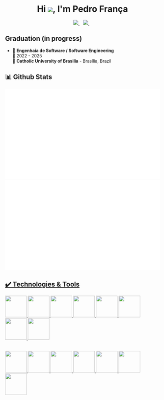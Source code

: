 <h1 align="center">Hi <img src="https://raw.githubusercontent.com/kaueMarques/kaueMarques/master/hi.gif" height="30px">, I'm Pedro França</h1>

<!-- Formas de Contato  -->
<p align='center'>
  
  <a href="https://www.linkedin.com/in/pedrofrancaa/">
    <img src="https://img.shields.io/badge/linkedin-%230077B5.svg?&style=for-the-badge&logo=linkedin&logoColor=white" />
  </a>&nbsp;&nbsp;
  
  <a href="https://www.behance.net/pedrofrancaa/">
    <img src="https://img.shields.io/badge/-Behance-blue?style=for-the-badge&logo=behance&logoColor=white" />
  </a>&nbsp;&nbsp;
  
  <!-- Formas de Contato - FIM  -->
 
 </p>
 
 ## Graduation (in progress)
 
 - 📖 **Engenhaia de Software / Software Engineering**\
📆 2022 - 2025 <br>
📍 **Catholic University of Brasilia** - Brasília, Brazil
  
## 📊 Github Stats
<a href='https://github.com/rahul-jha98/github-stats-transparent'>

![Stats Overview](https://raw.githubusercontent.com/pedroofrancaa/github-stats-transparent/output/generated/overview.svg)
![Most Used Languages](https://raw.githubusercontent.com/pedroofrancaa/github-stats-transparent/output/generated/languages.svg)

## ✔️ Technologies & Tools
          
<img src="https://cdn.jsdelivr.net/gh/devicons/devicon/icons/html5/html5-original-wordmark.svg" width="70" height="70"/> 
<img src="https://cdn.jsdelivr.net/gh/devicons/devicon/icons/css3/css3-original.svg" " width="70" height="70" />
<img src="https://cdn.jsdelivr.net/gh/devicons/devicon/icons/javascript/javascript-original.svg" width="70" height="70" />
<img src="https://cdn.jsdelivr.net/gh/devicons/devicon/icons/c/c-original.svg" width="70" height="70"/>  
<img src="https://cdn.jsdelivr.net/gh/devicons/devicon/icons/cplusplus/cplusplus-original.svg" width="70" height="70" /> 
<img src="https://cdn.jsdelivr.net/gh/devicons/devicon/icons/python/python-original-wordmark.svg" width="70" height="70"/>
<img src="https://cdn.jsdelivr.net/gh/devicons/devicon/icons/java/java-original-wordmark.svg" width="70" height="70" />
<img src="https://cdn.jsdelivr.net/gh/devicons/devicon/icons/swift/swift-original.svg" width="70" height="70"/>
<br> <br> <br>
<img src="https://cdn.jsdelivr.net/gh/devicons/devicon/icons/androidstudio/androidstudio-original.svg"  width="70" height="70" />
<img src="https://cdn.jsdelivr.net/gh/devicons/devicon/icons/xcode/xcode-original.svg"  width="70" height="70" />
<img src="https://cdn.jsdelivr.net/gh/devicons/devicon/icons/vscode/vscode-original.svg"  width="70" height="70" />
<img src="https://cdn.jsdelivr.net/gh/devicons/devicon/icons/firebase/firebase-plain-wordmark.svg"  width="70" height="70" />
<img src="https://cdn.jsdelivr.net/gh/devicons/devicon/icons/git/git-original.svg"  width="70" height="70" />
<img src="https://cdn.jsdelivr.net/gh/devicons/devicon/icons/jetbrains/jetbrains-original.svg"  width="70" height="70" />
<img src="https://cdn.jsdelivr.net/gh/devicons/devicon/icons/anaconda/anaconda-original-wordmark.svg"  width="70" height="70" />
          
